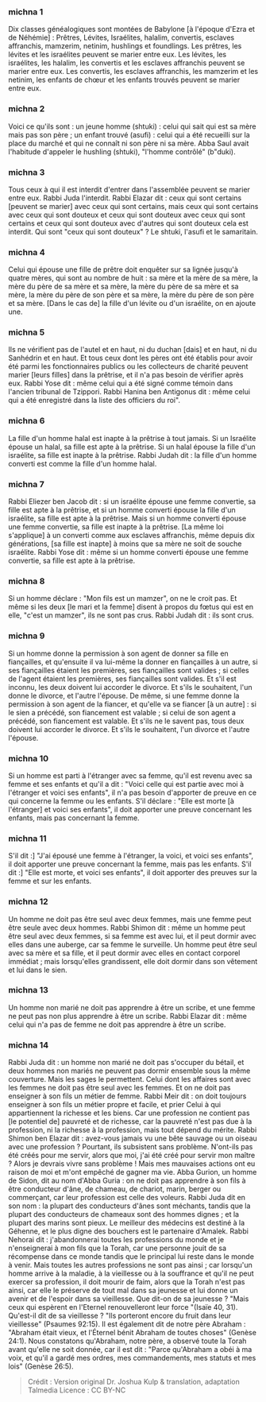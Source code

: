 
### michna 1
Dix classes généalogiques sont montées de Babylone [à l'époque d'Ezra et de Néhémie] :   Prêtres, Lévites, Israélites, halalim, convertis, esclaves affranchis, mamzerim, netinim, hushlings et foundlings. Les prêtres, les lévites et les israélites peuvent se marier entre eux. Les lévites, les israélites, les halalim, les convertis et les esclaves affranchis peuvent se marier entre eux. Les convertis, les esclaves affranchis, les mamzerim et les netinim, les enfants de chœur et les enfants trouvés peuvent se marier entre eux.

### michna 2
Voici ce qu'ils sont : un jeune homme (shtuki) : celui qui sait qui est sa mère mais pas son père ; un enfant trouvé (asufi) : celui qui a été recueilli sur la place du marché et qui ne connaît ni son père ni sa mère. Abba Saul avait l'habitude d'appeler le hushling (shtuki), "l'homme contrôlé" (b"duki).

### michna 3
Tous ceux à qui il est interdit d'entrer dans l'assemblée peuvent se marier entre eux. Rabbi Juda l'interdit. Rabbi Elazar dit : ceux qui sont certains [peuvent se marier] avec ceux qui sont certains, mais ceux qui sont certains avec ceux qui sont douteux et ceux qui sont douteux avec ceux qui sont certains et ceux qui sont douteux avec d'autres qui sont douteux cela est interdit. Qui sont "ceux qui sont douteux" ?  Le shtuki, l'asufi et le samaritain.

### michna 4
Celui qui épouse une fille de prêtre doit enquêter sur sa lignée jusqu'à quatre mères, qui sont au nombre de huit : sa mère et la mère de sa mère, la mère du père de sa mère et sa mère, la mère du père de sa mère et sa mère, la mère du père de son père et sa mère, la mère du père de son père et sa mère. [Dans le cas de] la fille d'un lévite ou d'un israélite, on en ajoute une.

### michna 5
Ils ne vérifient pas de l'autel et en haut, ni du duchan [dais] et en haut, ni du Sanhédrin et en haut. Et tous ceux dont les pères ont été établis pour avoir été parmi les fonctionnaires publics ou les collecteurs de charité peuvent marier [leurs filles] dans la prêtrise, et il n'a pas besoin de vérifier après eux. Rabbi Yose dit : même celui qui a été signé comme témoin dans l'ancien tribunal de Tzippori. Rabbi Hanina ben Antigonus dit : même celui qui a été enregistré dans la liste des officiers du roi".

### michna 6
La fille d'un homme halal est inapte à la prêtrise à tout jamais. Si un Israélite épouse un halal, sa fille est apte à la prêtrise. Si un halal épouse la fille d'un israélite, sa fille est inapte à la prêtrise. Rabbi Judah dit : la fille d'un homme converti est comme la fille d'un homme halal.

### michna 7
Rabbi Eliezer ben Jacob dit : si un israélite épouse une femme convertie, sa fille est apte à la prêtrise, et si un homme converti épouse la fille d'un israélite, sa fille est apte à la prêtrise. Mais si un homme converti épouse une femme convertie, sa fille est inapte à la prêtrise.  [La même loi s'applique] à un converti comme aux esclaves affranchis, même depuis dix générations, [sa fille est inapte] à moins que sa mère ne soit de souche israélite. Rabbi Yose dit : même si un homme converti épouse une femme convertie, sa fille est apte à la prêtrise.

### michna 8
Si un homme déclare : "Mon fils est un mamzer", on ne le croit pas. Et même si les deux [le mari et la femme] disent à propos du fœtus qui est en elle, "c'est un mamzer", ils ne sont pas crus. Rabbi Judah dit : ils sont crus.

### michna 9
Si un homme donne la permission à son agent de donner sa fille en fiançailles, et qu'ensuite il va lui-même la donner en fiançailles à un autre, si ses fiançailles étaient les premières, ses fiançailles sont valides ; si celles de l'agent étaient les premières, ses fiançailles sont valides. Et s'il est inconnu, les deux doivent lui accorder le divorce.  Et s'ils le souhaitent, l'un donne le divorce, et l'autre l'épouse. De même, si une femme donne la permission à son agent de la fiancer, et qu'elle va se fiancer [à un autre] : si le sien a précédé, son fiancement est valable ; si celui de son agent a précédé, son fiancement est valable. Et s'ils ne le savent pas, tous deux doivent lui accorder le divorce.  Et s'ils le souhaitent, l'un divorce et l'autre l'épouse.

### michna 10
Si un homme est parti à l'étranger avec sa femme, qu'il est revenu avec sa femme et ses enfants et qu'il a dit : "Voici celle qui est partie avec moi à l'étranger et voici ses enfants", il n'a pas besoin d'apporter de preuve en ce qui concerne la femme ou les enfants. S'il déclare : "Elle est morte [à l'étranger] et voici ses enfants", il doit apporter une preuve concernant les enfants, mais pas concernant la femme.

### michna 11
S'il dit :] "J'ai épousé une femme à l'étranger, la voici, et voici ses enfants", il doit apporter une preuve concernant la femme, mais pas les enfants. S'il dit :] "Elle est morte, et voici ses enfants", il doit apporter des preuves sur la femme et sur les enfants.

### michna 12
Un homme ne doit pas être seul avec deux femmes, mais une femme peut être seule avec deux hommes. Rabbi Shimon dit : même un homme peut être seul avec deux femmes, si sa femme est avec lui, et il peut dormir avec elles dans une auberge, car sa femme le surveille. Un homme peut être seul avec sa mère et sa fille, et il peut dormir avec elles en contact corporel immédiat ; mais lorsqu'elles grandissent, elle doit dormir dans son vêtement et lui dans le sien.

### michna 13
Un homme non marié ne doit pas apprendre à être un scribe, et une femme ne peut pas non plus apprendre à être un scribe. Rabbi Elazar dit : même celui qui n'a pas de femme ne doit pas apprendre à être un scribe.

### michna 14
Rabbi Juda dit : un homme non marié ne doit pas s'occuper du bétail, et deux hommes non mariés ne peuvent pas dormir ensemble sous la même couverture.  Mais les sages le permettent. Celui dont les affaires sont avec les femmes ne doit pas être seul avec les femmes.  Et on ne doit pas enseigner à son fils un métier de femme. Rabbi Meir dit : on doit toujours enseigner à son fils un métier propre et facile, et prier Celui à qui appartiennent la richesse et les biens. Car une profession ne contient pas [le potentiel de] pauvreté et de richesse, car la pauvreté n'est pas due à la profession, ni la richesse à la profession, mais tout dépend du mérite. Rabbi Shimon ben Elazar dit : avez-vous jamais vu une bête sauvage ou un oiseau avec une profession ? Pourtant, ils subsistent sans problème. N'ont-ils pas été créés pour me servir, alors que moi, j'ai été créé pour servir mon maître ? Alors je devrais vivre sans problème ! Mais mes mauvaises actions ont eu raison de moi et m'ont empêché de gagner ma vie. Abba Gurion, un homme de Sidon, dit au nom d'Abba Guria : on ne doit pas apprendre à son fils à être conducteur d'âne, de chameau, de chariot, marin, berger ou commerçant, car leur profession est celle des voleurs. Rabbi Juda dit en son nom : la plupart des conducteurs d'ânes sont méchants, tandis que la plupart des conducteurs de chameaux sont des hommes dignes ; et la plupart des marins sont pieux.   Le meilleur des médecins est destiné à la Géhenne, et le plus digne des bouchers est le partenaire d'Amalek. Rabbi Nehorai dit : j'abandonnerai toutes les professions du monde et je n'enseignerai à mon fils que la Torah, car une personne jouit de sa récompense dans ce monde tandis que le principal lui reste dans le monde à venir. Mais toutes les autres professions ne sont pas ainsi ; car lorsqu'un homme arrive à la maladie, à la vieillesse ou à la souffrance et qu'il ne peut exercer sa profession, il doit mourir de faim, alors que la Torah n'est pas ainsi, car elle le préserve de tout mal dans sa jeunesse et lui donne un avenir et de l'espoir dans sa vieillesse. Que dit-on de sa jeunesse ? "Mais ceux qui espèrent en l'Eternel renouvelleront leur force "(Isaïe 40, 31). Qu'est-il dit de sa vieillesse ? "Ils porteront encore du fruit dans leur vieillesse" (Psaumes 92:15).  Il est également dit de notre père Abraham : "Abraham était vieux, et l'Éternel bénit Abraham de toutes choses" (Genèse 24:1).  Nous constatons qu'Abraham, notre père, a observé toute la Torah avant qu'elle ne soit donnée, car il est dit : "Parce qu'Abraham a obéi à ma voix, et qu'il a gardé mes ordres, mes commandements, mes statuts et mes lois" (Genèse 26:5).

>Crédit : Version original Dr. Joshua Kulp & translation, adaptation Talmedia
>Licence : CC BY-NC